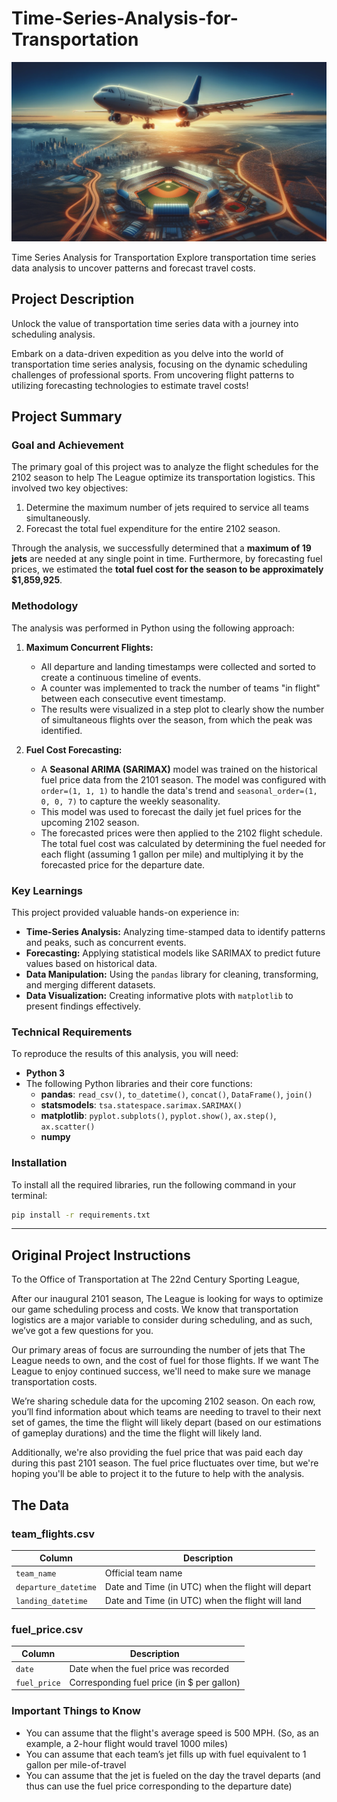 # Time-Series-Analysis-for-Transportation
![Baseball Flights](./Images/baseball_flights.png)

Time Series Analysis for Transportation
Explore transportation time series data analysis to uncover patterns and forecast travel costs.

## Project Description
Unlock the value of transportation time series data with a journey into scheduling analysis.

Embark on a data-driven expedition as you delve into the world of transportation time series analysis, focusing on the dynamic scheduling challenges of professional sports. From uncovering flight patterns to utilizing forecasting technologies to estimate travel costs!

## Project Summary

### Goal and Achievement
The primary goal of this project was to analyze the flight schedules for the 2102 season to help The League optimize its transportation logistics. This involved two key objectives:
1.  Determine the maximum number of jets required to service all teams simultaneously.
2.  Forecast the total fuel expenditure for the entire 2102 season.

Through the analysis, we successfully determined that a **maximum of 19 jets** are needed at any single point in time. Furthermore, by forecasting fuel prices, we estimated the **total fuel cost for the season to be approximately $1,859,925**.

### Methodology
The analysis was performed in Python using the following approach:

1.  **Maximum Concurrent Flights:**
    *   All departure and landing timestamps were collected and sorted to create a continuous timeline of events.
    *   A counter was implemented to track the number of teams "in flight" between each consecutive event timestamp.
    *   The results were visualized in a step plot to clearly show the number of simultaneous flights over the season, from which the peak was identified.

2.  **Fuel Cost Forecasting:**
    *   A **Seasonal ARIMA (SARIMAX)** model was trained on the historical fuel price data from the 2101 season. The model was configured with `order=(1, 1, 1)` to handle the data's trend and `seasonal_order=(1, 0, 0, 7)` to capture the weekly seasonality.
    *   This model was used to forecast the daily jet fuel prices for the upcoming 2102 season.
    *   The forecasted prices were then applied to the 2102 flight schedule. The total fuel cost was calculated by determining the fuel needed for each flight (assuming 1 gallon per mile) and multiplying it by the forecasted price for the departure date.

### Key Learnings
This project provided valuable hands-on experience in:
-   **Time-Series Analysis:** Analyzing time-stamped data to identify patterns and peaks, such as concurrent events.
-   **Forecasting:** Applying statistical models like SARIMAX to predict future values based on historical data.
-   **Data Manipulation:** Using the `pandas` library for cleaning, transforming, and merging different datasets.
-   **Data Visualization:** Creating informative plots with `matplotlib` to present findings effectively.

### Technical Requirements
To reproduce the results of this analysis, you will need:
-   **Python 3**
-   The following Python libraries and their core functions:
    -   **pandas**: `read_csv()`, `to_datetime()`, `concat()`, `DataFrame()`, `join()`
    -   **statsmodels**: `tsa.statespace.sarimax.SARIMAX()`
    -   **matplotlib**: `pyplot.subplots()`, `pyplot.show()`, `ax.step()`, `ax.scatter()`
    -   **numpy**

### Installation
To install all the required libraries, run the following command in your terminal:
```bash
pip install -r requirements.txt
```

---
## Original Project Instructions

To the Office of Transportation at The 22nd Century Sporting League,

After our inaugural 2101 season, The League is looking for ways to optimize our game scheduling process and costs.  We know that transportation logistics are a major variable to consider during scheduling, and as such, we’ve got a few questions for you. 

Our primary areas of focus are surrounding the number of jets that The League needs to own, and the cost of fuel for those flights. If we want The League to enjoy continued success, we'll need to make sure we manage transportation costs.

We’re sharing schedule data for the upcoming 2102 season.  On each row, you’ll find information about which teams are needing to travel to their next set of games, the time the flight will likely depart (based on our estimations of gameplay durations) and the time the flight will likely land. 

Additionally, we're also providing the fuel price that was paid each day during this past 2101 season. The fuel price fluctuates over time, but we're hoping you'll be able to project it to the future to help with the analysis.

## The Data

### team_flights.csv

| Column     | Description              |
|------------|--------------------------|
| `team_name` | Official team name |
| `departure_datetime` | Date and Time (in UTC) when the flight will depart |
| `landing_datetime` | Date and Time (in UTC) when the flight will land |


### fuel_price.csv

| Column     | Description              |
|------------|--------------------------|
| `date` | Date when the fuel price was recorded |
| `fuel_price` | Corresponding fuel price (in $ per gallon) |


### Important Things to Know
- You can assume that the flight's average speed is 500 MPH. (So, as an example, a 2-hour flight would travel 1000 miles)
- You can assume that each team’s jet fills up with fuel equivalent to 1 gallon per mile-of-travel 
- You can assume that the jet is fueled on the day the travel departs (and thus can use the fuel price corresponding to the departure date)